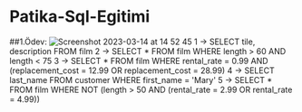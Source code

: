 # Patika-Sql-Egitimi
##1.Ödev:
![Screenshot 2023-03-14 at 14 52 45](https://user-images.githubusercontent.com/45699509/224992852-03a7cf94-a496-4500-bda8-e9e1a62faeed.png)
1 -> SELECT tile, description FROM film
2 -> SELECT * FROM film WHERE length > 60 AND length < 75
3 -> SELECT * FROM film WHERE rental_rate = 0.99 AND (replacement_cost = 12.99 OR replacement_cost = 28.99)
4 -> SELECT last_name FROM customer WHERE first_name = 'Mary'
5 -> SELECT * FROM film WHERE NOT (length > 50 AND (rental_rate = 2.99 OR rental_rate = 4.99))
